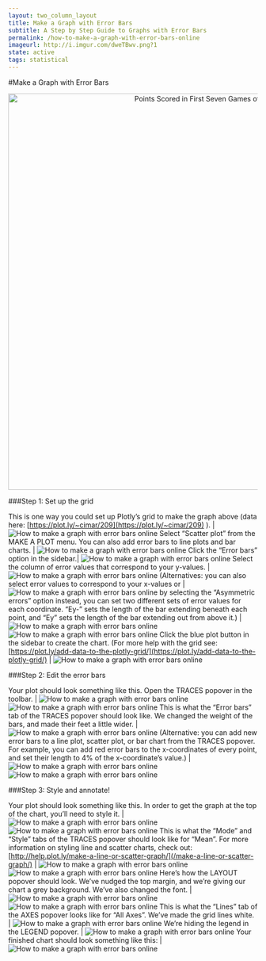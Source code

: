 ```yaml
---
layout: two_column_layout
title: Make a Graph with Error Bars
subtitle: A Step by Step Guide to Graphs with Error Bars
permalink: /how-to-make-a-graph-with-error-bars-online
imageurl: http://i.imgur.com/dweTBwv.png?1
state: active
tags: statistical
---
```


#Make a Graph with Error Bars

<div>
    <a href="https://plot.ly/~Dreamshot/1151/" target="_blank" title="Points Scored in First Seven Games of Season" style="display: block; text-align: center;"><img src="https://plot.ly/~Dreamshot/1151.png" alt="Points Scored in First Seven Games of Season" style="max-width: 100%;width: 800px;"  width="800" onerror="this.onerror=null;this.src='https://plot.ly/404.png';" /></a>
    <script data-plotly="Dreamshot:1151" src="https://plot.ly/embed.js" async></script>
</div>


###Step 1: Set up the grid

This is one way you could set up Plotly’s grid to make the graph above (data here: [https://plot.ly/~cimar/209](https://plot.ly/~cimar/209) ). | ![How to make a graph with error bars online](http://bit.ly/1CNWpHw)
Select “Scatter plot” from the MAKE A PLOT menu. You can also add error bars to line plots and bar charts. | ![How to make a graph with error bars online](http://bit.ly/1JRj76o)
Click the “Error bars” option in the sidebar.| ![How to make a graph with error bars online](/static/images/graph-with-error-bars/image15.png)
Select the column of error values that correspond to your y-values. | ![How to make a graph with error bars online](/static/images/graph-with-error-bars/image20.png)
(Alternatives: you can also select error values to correspond to your x-values or | ![How to make a graph with error bars online](/static/images/graph-with-error-bars/image13.png)
by selecting the “Asymmetric errors” option instead, you can set two different sets of error values for each coordinate. “Ey-” sets the length of the bar extending beneath each point, and “Ey” sets the length of the bar extending out from above it.) | ![How to make a graph with error bars online](/static/images/graph-with-error-bars/image23.png) ![How to make a graph with error bars online](/static/images/graph-with-error-bars/image07.png)
Click the blue plot button in the sidebar to create the chart.  (For more help with the grid see: [https://plot.ly/add-data-to-the-plotly-grid/](https://plot.ly/add-data-to-the-plotly-grid/) | ![How to make a graph with error bars online](/static/images/graph-with-error-bars/image18.png)

###Step 2: Edit the error bars


Your plot should look something like this. Open the TRACES popover in the toolbar. | ![How to make a graph with error bars online](/static/images/graph-with-error-bars/image00.png) ![How to make a graph with error bars online](/static/images/graph-with-error-bars/image12.png)
This is what the “Error bars” tab of the TRACES popover should look like. We changed the weight of the bars, and made their feet a little wider. | ![How to make a graph with error bars online](/static/images/graph-with-error-bars/image11.png)
(Alternative: you can add new error bars to a line plot, scatter plot, or bar chart from the TRACES popover. For example, you can add red error bars to the x-coordinates of every point, and set their length to 4% of the x-coordinate’s value.) | ![How to make a graph with error bars online](/static/images/graph-with-error-bars/image05.png) ![How to make a graph with error bars online](/static/images/graph-with-error-bars/image21.png)

###Step 3: Style and annotate!

Your plot should look something like this. In order to get the graph at the top of the chart, you’ll need to style it. | ![How to make a graph with error bars online](/static/images/graph-with-error-bars/image14.png) ![How to make a graph with error bars online](/static/images/graph-with-error-bars/image12.png)
This is what the “Mode” and “Style” tabs of the TRACES popover should look like for “Mean”. For more information on styling line and scatter charts, check out: [http://help.plot.ly/make-a-line-or-scatter-graph/](/make-a-line-or-scatter-graph/) | ![How to make a graph with error bars online](/static/images/graph-with-error-bars/image17.png) ![How to make a graph with error bars online](/static/images/graph-with-error-bars/image08.png)
Here’s how the LAYOUT popover should look. We’ve nudged the top margin, and we’re giving our chart a grey background. We’ve also changed the font. | ![How to make a graph with error bars online](/static/images/graph-with-error-bars/image02.png) ![How to make a graph with error bars online](/static/images/graph-with-error-bars/image03.png)
This is what the “Lines” tab of the AXES popover looks like for “All Axes”. We’ve made the grid lines white. | ![How to make a graph with error bars online](/static/images/graph-with-error-bars/image22.png)
We’re hiding the legend in the LEGEND popover. | ![How to make a graph with error bars online](/static/images/graph-with-error-bars/image06.png)
Your finished chart should look something like this: | ![How to make a graph with error bars online](/static/images/graph-with-error-bars/image01.png)


